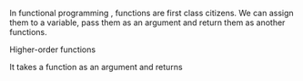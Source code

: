 
In functional programming , functions are first class citizens. 
We can assign them to a variable, pass them as an argument and return them as another functions.


Higher-order functions

It takes a function as an argument and returns